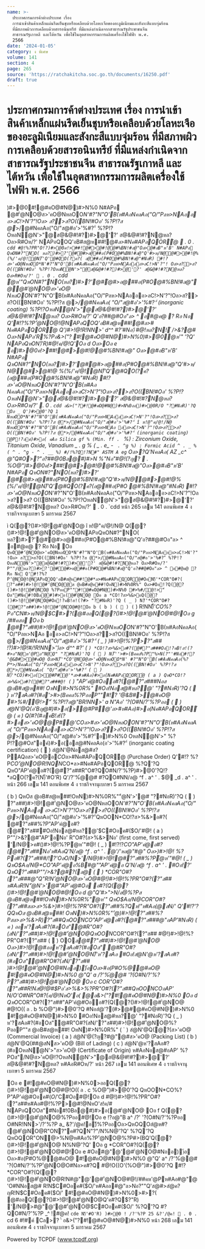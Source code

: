```yaml
---
name: >-
  ประกาศกรมการค้าต่างประเทศ เรื่อง
  การนำเข้าสินค้าเหล็กแผ่นรีดเย็นชุบหรือเคลือบด้วยโลหะเจือของอะลูมิเนียมและสังกะสีแบบจุ่มร้อน
  ที่มีสภาพผิวการเคลือบด้วยสารอนินทรีย์ ที่มีแหล่งกำเนิดจากสาธารณรัฐประชาชนจีน
  สาธารณรัฐเกาหลี และไต้หวัน เพื่อใช้ในอุตสาหกรรมการผลิตเครื่องใช้ไฟฟ้า พ.ศ. 
  2566
date: '2024-01-05'
category: ง พิเศษ
volume: 141
section: 4
page: 265
source: 'https://ratchakitcha.soc.go.th/documents/16250.pdf'
draft: true
---
```


# ประกาศกรมการค้าต่างประเทศ เรื่อง การนำเข้าสินค้าเหล็กแผ่นรีดเย็นชุบหรือเคลือบด้วยโลหะเจือของอะลูมิเนียมและสังกะสีแบบจุ่มร้อน ที่มีสภาพผิวการเคลือบด้วยสารอนินทรีย์ ที่มีแหล่งกำเนิดจากสาธารณรัฐประชาชนจีน สาธารณรัฐเกาหลี และไต้หวัน เพื่อใช้ในอุตสาหกรรมการผลิตเครื่องใช้ไฟฟ้า พ.ศ.  2566

)#>@0#!@#คO@#N@)#>N%0 N#APอ @#'ํ@NO@ส>'คO@NหลOO*N'#?"N"O'B(ห#AอNคลAอ("O/"Pลห>NAอออ>ลC!>N'?"!Oล> ส?>ส?O((BN!#Oอ' %?P!?ส @*>/@#NคลAอ("O/"ส@#อ'>'%#?"์ %?P!?OหลNํ@N'>"@ส@&@#!#?)#>@'?' ส@&@#!#?N@หล? Oล>R#Oห/?' NAPอQOQ'อB#ส@ห##!@#*ล>#Nค#APอQOR้@  . 0 . `cdd #@!%?PR"O!?)#>@0ค!>##!@#>@#!@@#%BN!#ล@"Oล>@#อB"ห'B' N#APอ QหON#?"NO( หล?)#>?'@#ํ@#>อ@##อ(P#O@#%BN!#ล@"Q'#>ห/N@@#>@#!@%(%/'ค/@!ํ@N)็'Q'@#QO(?ค?( อ@##อ(P#O@#%BN!#ล@"#NอR) #!?ส>'คO@NหลOO*N'#?"N"O'B(ห#AอNคลAอ("O/"Pลห>NAอออ>ลC!>N'?"! Oล>ส?>ส?O((BN!#Oอ' %?P!?OหลNํ@N'>"@ส@&@#!#?)#>@'?' ส@&@#!#?N@หล? Oล>R#Oห/?'  . 0 . `cdd ํ@ห'"QหON#?"NO(หล?)#>?'@#ํ@#>อ@##อ(P#O@#%BN!#ล@"@@#'ํ@NO@ส>'คO@ NหลOO*N'#?"N"O'B(ห#AอNคลAอ("O/"Pลห>NAอออ>ลC!>N'?"!Oล>ส?>ส?O((BN!#Oอ' %?P!?ส @*>/@#NคลAอ( "O/"ส@#อ'>'%#?"์ (inorganic coating) %?P!?OหลNํ@N'>"@ส@&@#!#?)#>@'?' ส@&@#!#?N@หล? Oล>R#Oห/?' Q'อ?##@#Oอ"ล> ^ อ#@ค@ ? Rอ Nอ Q'#!?%?P'ํ@NO@!@NAPอQOQ'อB#ส@ห##!@#*ล># Nค#APอQOR้@ Q')#>!@!R!NN>' d^^ #?'#Nอ)ี #@!หล?N!์ />&?@# Oล>NAPอ'R%?Pอ&>("? #!@#คO@#N@)#>N%0)#>@0ํ@ห'" '?Q' NAPอQหON)็'R)#@!ค/@!Q'Oอ d Oล>Oอ e อ)#>@0ค!>##!@#>@#!@@#%BN!#ล@" Oล>@#อB"ห'B' N#APอ QหON#?"NO(หล?)#>?'@#ํ@#>อ@##อ(P#O@#%BN!#ล@"Q'#>ห/N@@#>@#!@ %(%/'ค/@!ํ@N)็'Q'@#QO(?ค?(อ@##อ(P#O@#%BN!#ล@"#NอR) #!?ส>'คO@NหลOO*N'#?"N"O'B(ห#Aอ NคลAอ("O/"Pลห>NAอออ>ลC!>N'?"!Oล>ส?>ส?O((BN!#Oอ' %?P!?OหลNํ@N'>"@ส@&@#!#?)#>@'?' ส@&@#!#?N@หล? Oล>R#Oห/?'  . 0 . `cdd อ&>("?#!@#คO@#N@)#>N%0ออ)#>@0R/O "?#NอR)'?Q Oอ _ Q')#>@0'?Q ì NหลOO*N'#?"N"O'B(ห#AอNคลAอ("O/"Pลห>NAอออ>ลC!>N'?"!Oล>ส?>ส?O((BN!#Oอ' %?P!?ส @*>/@#NคลAอ("O/"ส@#อ'>'%#?"์ î ห!@"ค/@!/N@ NหลOO*N'#?"N"O'B(ห#AอNคลAอ("O/"Pลห>NAอ ออ>ลC!>N'?"!Oล>ส?>ส?O((BN!#Oอ' %?P!?ส @*>/@#NคลAอ("O/"ส@#อ'>'%#?"์ (inorganic coating) @P!?อค์)#>อ( คAอ Silica gf % (Min. ff . ` %) : Zirconium Oxide, Titanium Oxide, Vanadium _ . g % ( _ . e_ - ` . ^g %) : Formic Acid ^ . _ % ( ^ . ^g - ^ . __ %) #/!%?Q!?N#" ASTM A eg` Oล>?Q'NคลAอ( AZ _c^ @"Q#O>?"อ?##@0Bล@#)#>N %"Nอ"#@!(?ญ?  . %O@")#>@0ค!>##!@#>@#!@@#%BN!#ล@"Oล>@#อB"ห'B' N#APอ QหON#?"NO(หล?)#>?' @#ํ@#>อ@##อ(P#O@#%BN!#ล@"Q'#>ห/N@@#>@#!@%(%/'ค/@!ํ@N)็'Q'@#QO(?ค?(อ@##อ(P#O @#%BN!#ล@"#NอR) #!?ส>'คO@NหลOO*N'#?"N"O'B(ห#AอNคลAอ("O/"Pลห>NAอออ>ลC!>N'?"!Oล>ส?>ส? O((BN!#Oอ' %?P!?OหลNํ@N'>"@ส@&@#!#?)#>@'?' ส@&@#!#?N@หล? Oล>R#Oห/?'  . 0 . `cdd หน้า 265 เลม 141 ตอนพิเศษ 4 ง ราชกิจจานุเบกษา 5 มกราคม 2567

ì Q(ํ@?()#>!@!@#'ํ@NO@ î ห!@"ค/@!/N@ Q(ํ@?()#>!@!@#'ํ@NO@ส>'คO@NAPอQหON#?"NO( หล?)#>?'@#ํ@#>อ@##อ(P#O@#%BN!#ล@"Q'อ?##@#Oอ"ล> ^ อ#@ค@ ? Rอ Nอ Oอ ` QหO@#'ํ@NO@ส>'คO@NหลOO*N'#?"N"O'B(ห#AอNคลAอ("O/"Pลห>NAอออ>ลC!>N'?"!Oล> ส?>ส?O((BN!#Oอ' %?P!?ส @*>/@#NคลAอ("O/"ส@#อ'>'%#?"์ %?P!?OหลNํ@N'>"@ส@&@#!#?)#>@'?' ส@&@#!#?N@หล? Oล>R#Oห/?' P""/@หล?)#>?'@#ํ@#>อ@##อ(P#O@#%BN!#ล@"Q'อ?##@#Oอ"ล> ^ อ#@ค@ ? Rอ Nอ Q'#!?%?P'ํ@NO@!@NAPอQOQ'อB#ส@ห##!@#*ล>#Nค#APอQOR้@#OอN)็'*COR"O#?( ?"ส##)#>!@!@#'ํ@NO@@ส @อB#ส@ห##!OหN)#>N%0R%" Oล>#Oอ!?Q(ํ@?()#>!@!@#'ํ@NO@ %?PออP""#!@#คO@#N@)#>N%0 #>%#/@!>"์ Oส"#Nอ#!0Bล@#)#>อ(@#'ํ@NO@ Oอ a *CO!?ส>%&>อQ(ํ@?()#>!@!@#'ํ@NO@#Oอ!?คB!ส!(?#> "?#NอR)'?Q ( _ ) N)็'*COR"O#?(@#?"ส##)#>!@!@#'ํ@NO@#@!Oอ b ( b ) (  ) ( ` ) R!NN)็'*CO%?Pอ"CN#>ห/N@$C#>?(@#ออQ(ํ@?()#>!@!@#'ํ@NO@#@!Oอ g /##คสอ Oอ b @#?"ส##)#>!@!@#'ํ@NO@ส>'คO@NหลOO*N'#?"N"O'B(ห#AอNคลAอ("O/"Pลห>NAอ ออ>ลC!>N'?"!Oล>ส?>ส?O((BN!#Oอ' %?P!?ส @*>/@#NคลAอ("O/"ส@#อ'>'%#?"์ ( _ ) )#>!@!%?P>?"ส## !?)#>!@!#/!R!NN>')ีล> d^^ #?' ( ` ) *CO!?ส>%&>อ#?(@#?"ส###Oอ!?คB!ส!(?#>อ"N@ห'@Pอ"N@Q" "?#NอR)'?Q (  ) N)็''>#>(Bคคล%?P"%>N(?"'#Nอ#!? '@&B#>@#คO@ Oล>N)็'*CO'ํ@NO@ส>'คO@NหลOO*N' #?"N"O'B(ห#AอNคลAอ(%?P*>/NคลAอ("O/"Pลห>NAอออ>ลC!>N'?"!Oล>ส?>ส?O((BN!#Oอ' %?P!?ส @*>/@#NคลAอ( "O/"ส@#อ'>'%#?"์ (  ) N)็'*CO)#>อ(>@#P#@'*ล>#ห#Aอ)#>อ(Nค#APอQOR้@ ( a ) QหO*CO!?ส>%&>อ#?(@#?"ส###@! ( ` ) "AP'คํ@#Oออ#?(@#?"ส###Nอส @อB#ส@ห##! OหN)#>N%0R%" #Oอ!Nอส@#หล?@' "?#NอR)'?Q (  ) ห'?สAอ#?(#อ'>#>(Bคคล%?PออP""#!? '@&B#>@#คO@ #>%#/@!>"์ %?P!?อ@"BR!NN>' a N"Aอ' '?(O#N/?'%?Pออ (  ) สํ@N'@Q(อ'Bญ@#)#>อ(>@#P#@'*ล>#ห#Aอ)#>อ(Nค#APอQOR้@ ( ค ) Q(#?(#อคB!ส!(?#>อส>'คO@@P#@'*CO*ล>#ส>'คO@NหลOO*N'#?"N"O'B(ห#AอNคลAอ( "O/"Pลห>NAอออ>ลC!>N'?"!Oล>ส?>ส?O((BN!#Oอ' %?P!?ส @*>/@#NคลAอ("O/"ส@#อ'>'%#?"์อ)#>N%0 OหลNํ@N'>" %?P!?@#Oส"อค์)#>อ(อส@#NคลAอ(อ'>'%#?"์ (inorganic coating certification) (  ) สํ@N'@Nอส@#ส?PAQอส>'คO@อ*CO*ล>#Nค#APอQOR้@ (Purchase Order) Q'#!? %?P*CO'ํ@NO@R!NQN*CO*ล>#Nค#APอQOR้@ %?Q'?Q QหO"AP'คํ@อ#?(@#?"ส##R"O#?QO#N/?'%?P)#>@0'?Q!?*ลQO(?ค?(N)็'#O'R) Q'/?'%ํ@@# #?QO#NN/ล@ ^f . a^ ' . $@ _d . a^ ' . หน้า 266 เลม 141 ตอนพิเศษ 4 ง ราชกิจจานุเบกษา 5 มกราคม 2567

( b ) QหOส @อB#ส@ห##!OหN)#>N%0R%""ํ@N'>'@# "?#NอR)'?Q (  ) ?"ส##)#>!@!@#'ํ@NO@ส>'คO@NหลOO*N'#?"N"O'B(ห#AอNคลAอ("O/"Pลห>NAออ อ>ลC!>N'?"!Oล>ส?>ส?O((BN!#Oอ' %?P!?ส @*>/@#NคลAอ("O/"ส@#อ'>'%#?"์QหOON*CO!?ส>%&>อ#?( @#?"ส##%?P"AP'คํ@อ#?(@#?"ส###Oอ!Nอส@#หล?@'$C#Oอค#($O/'#@! ( a ) P""/>&?@#"AP'อNอ' R"O#?(ส>%&>Nอ' (first come, first served) '/N@>ค#()#>!@!%?Pํ@ห'"#@! ( _ ) #!?!?*CO"AP'คํ@อ#?(@#?"ส##Nอ'ห#AอQ'N/ล@ ^f . a^ ' . ํ@'/'หล@"#@" Oล>)#>!@! %?Pอ#?(?"ส###/!?'OลO/N>'/N@)#>!@!@#?"ส##%?Pํ@ห'"#@! ( _ ) QหO$Aอ/N@*CO"AP'คํ@อ%B#@""AP'คํ@อ Q'N/ล@ ^f . a^ ' . #Oอ!?' QหO?"ส##P""/>&?@#?(ล@ (  ) *COR"O#?(?"ส###@"Q"R!N'ํ@NO@ส>'คO@#@!)#>!@!%?PR"O#?(?"ส## ห#AอR!N"ํ@N'>'@#"AP'คํ@#Oอ อ#?(Q(ํ@?()#>!@!@#'ํ@NO@#@!Oอ d @"Q'#>">N/ล@%?Pส @อB#ส@ห##!OหN)#>N%0R%"ํ@ห'" QหO$Aอ/N@*COR"O#?(?"ส##สล>ส>%&>)#>!@!%?PR"O#?(?"ส##%?Qห!"ห#Aอ(@สN/' Q'#!?'?QQหOส @อB#ส@ห##! OหN)#>N%0R%"'ํ@)#>!@!?"ส##%?Pสล>ส>%&>R)?"ส##QหOON*CO"AP'คํ@อ#?(@#?"ส###@"อAP'#NอR) ( ค ) ออห'?สAอ#?(#อOส"@#R"O#?(สN/'?"ส##)#>!@!@#'ํ@NO@QหOON*COR"O#?(?"ส## #@!)#>!@!%?PR"O#?(?"ส## (  ) OO*ล@#?"ส##)#>!@!@#'ํ@NO@ Oล>)#>!@!@#ออห'?สAอ#?(#อOส" @#R"O#?(สN/'?"ส##)#>!@!@#'ํ@NO@N)็'ห'?สAอ #Oอ!สํ@N'@ห'?สAอ#?(#อOส"@#R"O#?(สN/'?"ส## )#>!@!@#'ํ@NO@#Nออ))้อOล>#อ(P#O%@@#คO@ #!@#คO@#N@)#>N%0 @"Q' a /?'%ํ@@# '?(O#N/?'%?P?"ส##)#>!@!@#'ํ@NO@ Oอ c *COR"O#?(?"ส##R!Nส@!@#$Pอ'ส>%&>%?PR"O#?(?"ส##QหOON*COอAP' N/O'O#NR"O#?(ค/@!NหO'อ( @อ&>("?#!@#คO@#N@)#>N%0 Oอ d QหO*COR"O#?(?"ส##"AP'คํ@#Oออ#?(Q(ํ@?()#>!@!@#'ํ@NO@ #@!O(( ล . b %O@")#>@0'?Q #Nอสํ@'?(#>@#@#คO@#N@)#>N%0 #!@#คO@#N@)#>N%0 #Oอ!Nอส@#หล?@' "?#NอR)'?Q ( _ ) ห'?สAอ#?(#อOส"@#R"O#?(สN/'?"ส##)#>!@!@#'ํ@NO@%?PออP""ส @อB#ส@ห##! OหN)#>N%0R%" ( ` ) สํ@N'@Q(ํ@?(ส>'คO@ (Commercial Invoice) ( a ) สํ@N'@(?ญ?#@"@#ส>'คO@ (Packing List) ( b ) สํ@N'@Q(##@สNส>'คO@ (Bill of Lading) ( c ) สํ@N'@ห'?สAอ#?(#อOหลNํ@N'>"ส>'คO@ (Certificate of Origin) ห#AอNอส@#อAP' %?POส"/N@ส>'คO@!?OหลNํ@N'>"@ส@&@#!#?)#>@'?' ส@&@#!#?N@หล? ห#AอR#Oห/?' หน้า 267 เลม 141 ตอนพิเศษ 4 ง ราชกิจจานุเบกษา 5 มกราคม 2567

Oอ e #!@#คO@#N@)#>N%0>ออQ(ํ@?()#>!@!@#'ํ@NO@#@!O(( ล . c %O@")#>@0'?Q QหOON*CO%?P"AP'คํ@#Oอค#($O/'$C#Oอ#@!Oอ d #@!)#>!@!%?PR"O#?(?"ส##ห#Aอ#@!%?P>@#!@NหO'ส!ค/# NAPอQOOส"#Nอ#!0Bล@#)#>อ(@#'ํ@NO@ Oอ f Q(ํ@?()#>!@!@#'ํ@NO@%?Pออ#@!Oอ e !?อ@"B a^ /?' '?(O#N/?'%?Pออ O#NR!NN>'/?'%?P a_ &?'/@ค!อ)ี%?PออOล>QหOQOสํ@ห#?(@#'ํ@NO@R"ON?"ค#?QN"?"/N%N@'?Q' %?Q'?Q QหOQOR"ON@>%N@ห#Aอ%?P'ํ@NO@%?P#>(BQ'Q(ํ@?()#>!@!@#'ํ@NO@ N%N@'?Q' Oอ g *COR"O#?(Q(ํ@?()#>!@!@#'ํ@NO@#@!Oอ e #Oอ#@"@'@#'ํ@NO@#Nออ))้อ Oล>#อ(P#O%@@#คO@ #!@#คO@#N@)#>N%0 @"Q' a^ /?'%ํ@@# '?(O#N/?'%?P'ํ@NO@O#Nล>ค#?Q #@!O((O'(%O@")#>@0'?Q #!?*COR"O#?(Q(ํ@?()#>!@!@#'ํ@NO@R!N#@"@'@#'ํ@NO@#@!/##คห'@Pห#Aอ#@"@'O#NNอส@# R!N$C#Oอค#($O/'ห#Aอล#@"ล>Nอ?""Q'ส@#>สํ@ค?ญR!N$C#Oอค#($O/' #!@#คO@#N@)#>N%0>#>?( @#ออQ(ํ@?()#>!@!@#'ํ@NO@Q'ค#?Q$?"R) '/N@>#@"@'@#'ํ@NO@$C#Oอค#($O/' %?Q'?Q #?QO#N/?'%?P _^ !#@ค! `cde N)็'#O'R) )#>@0 ! /?'%?P 25 &?'/@ค!  . 0 . `cd 6 #!#ค์ Cล>? '์ อ&>("?#!@#คO@#N@)#>N%0 หน้า 268 เลม 141 ตอนพิเศษ 4 ง ราชกิจจานุเบกษา 5 มกราคม 2567





Powered by TCPDF (www.tcpdf.org)

